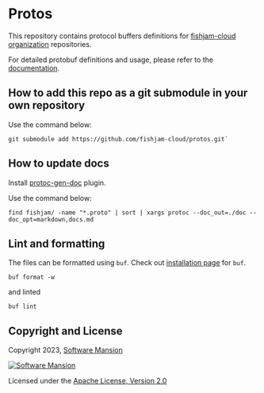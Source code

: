 # Protos

This repository contains protocol buffers definitions for [fishjam-cloud organization](https://github.com/fishjam-cloud) repositories.

For detailed protobuf definitions and usage, please refer to the [documentation](./doc/docs.md).

## How to add this repo as a git submodule in your own repository

Use the command below:

```command
git submodule add https://github.com/fishjam-cloud/protos.git`
```

## How to update docs

Install [protoc-gen-doc](https://github.com/pseudomuto/protoc-gen-doc) plugin.

Use the command below:

```command
find fishjam/ -name "*.proto" | sort | xargs protoc --doc_out=./doc --doc_opt=markdown,docs.md
```

## Lint and formatting

The files can be formatted using `buf`.
Check out [installation page](https://buf.build/docs/installation/) for `buf`.

```
buf format -w
```

and linted

```
buf lint
```

## Copyright and License

Copyright 2023, [Software Mansion](https://swmansion.com/?utm_source=git&utm_medium=readme&utm_campaign=fishjam-protos)

[![Software Mansion](https://logo.swmansion.com/logo?color=white&variant=desktop&width=200&tag=membrane-github)](https://swmansion.com/?utm_source=git&utm_medium=readme&utm_campaign=membrane_rtc_engine)

Licensed under the [Apache License, Version 2.0](LICENSE)
